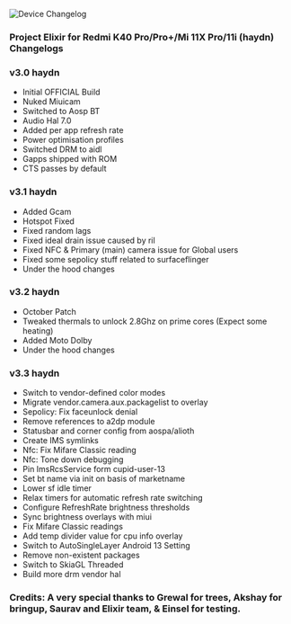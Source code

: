 ![Device Changelog](https://i.imgur.com/C0Wcdr5.png)

### Project Elixir for Redmi K40 Pro/Pro+/Mi 11X Pro/11i (haydn) Changelogs

### v3.0 haydn

- Initial OFFICIAL Build
- Nuked Miuicam
- Switched to Aosp BT
- Audio Hal 7.0
- Added per app refresh rate
- Power optimisation profiles
- Switched DRM to aidl
- Gapps shipped with ROM
- CTS passes by default


### v3.1 haydn

- Added Gcam
- Hotspot Fixed
- Fixed random lags
- Fixed ideal drain issue caused by ril
- Fixed NFC & Primary (main) camera issue for Global users
- Fixed some sepolicy stuff related to surfaceflinger
- Under the hood changes

### v3.2 haydn

- October Patch
- Tweaked thermals to unlock 2.8Ghz on prime cores (Expect some heating)
- Added Moto Dolby
- Under the hood changes

### v3.3 haydn

- Switch to vendor-defined color modes 
- Migrate vendor.camera.aux.packagelist to overlay 
- Sepolicy: Fix faceunlock denial
- Remove references to a2dp module 
- Statusbar and corner config from aospa/alioth 
- Create IMS symlinks
- Nfc: Fix Mifare Classic reading
- Nfc: Tone down debugging
- Pin ImsRcsService form cupid-user-13
- Set bt name via init on basis of marketname
- Lower sf idle timer 
- Relax timers for automatic refresh rate switching 
- Configure RefreshRate brightness thresholds
- Sync brightness overlays with miui
- Fix Mifare Classic readings
- Add temp divider value for cpu info overlay
- Switch to AutoSingleLayer Android 13 Setting 
- Remove non-existent packages
- Switch to SkiaGL Threaded
- Build more drm vendor hal

### Credits: A very special thanks to Grewal for trees, Akshay for bringup, Saurav and Elixir team, & Einsel for testing.  


